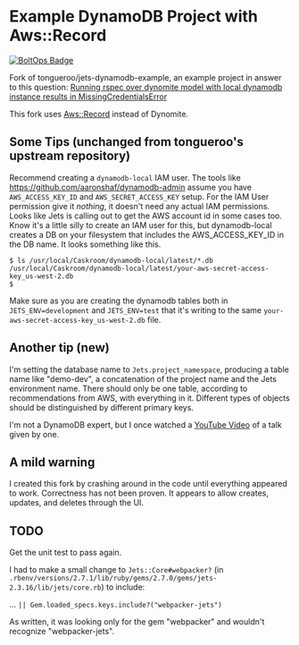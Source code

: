# Example DynamoDB Project with Aws::Record

[![BoltOps Badge](https://img.boltops.com/boltops/badges/boltops-badge.png)](https://www.boltops.com)

Fork of tongueroo/jets-dynamodb-example, an example project in answer to this question: [Running rspec over dynomite model with local dynamodb instance results in MissingCredentialsError](https://community.rubyonjets.com/t/running-rspec-over-dynomite-model-with-local-dynamodb-instance-results-in-missingcredentialserror/31/2)

This fork uses [Aws::Record](https://github.com/aws/aws-sdk-ruby-record) instead of Dynomite.

## Some Tips (unchanged from tongueroo's upstream repository)

Recommend creating a `dynamodb-local` IAM user. The tools like https://github.com/aaronshaf/dynamodb-admin assume you have `AWS_ACCESS_KEY_ID` and `AWS_SECRET_ACCESS_KEY` setup. For the IAM User permission give it *nothing*, it doesn't need any actual IAM permissions. Looks like Jets is calling out to get the AWS account id in some cases too. Know it's a little silly to create an IAM user for this, but dynamodb-local creates a DB on your filesystem that includes the AWS_ACCESS_KEY_ID in the DB name. It looks something like this.

    $ ls /usr/local/Caskroom/dynamodb-local/latest/*.db
    /usr/local/Caskroom/dynamodb-local/latest/your-aws-secret-access-key_us-west-2.db
    $

Make sure as you are creating the dynamodb tables both in `JETS_ENV=development` and `JETS_ENV=test` that it's writing to the same `your-aws-secret-access-key_us-west-2.db` file.

## Another tip (new)

I'm setting the database name to `Jets.project_namespace`, producing a table name like "demo-dev", a concatenation of the project name and the Jets environment name. There should only be one table, according to recommendations from AWS, with everything in it. Different types of objects should be distinguished by different primary keys.

I'm not a DynamoDB expert, but I once watched a [YouTube Video](https://www.youtube.com/watch?v=HaEPXoXVf2k) of a talk given by one.

## A mild warning

I created this fork by crashing around in the code until everything appeared to work. Correctness has not been proven. It appears to allow creates, updates, and deletes through the UI.

## TODO

Get the unit test to pass again.

I had to make a small change to `Jets::Core#webpacker?` (in `.rbenv/versions/2.7.1/lib/ruby/gems/2.7.0/gems/jets-2.3.16/lib/jets/core.rb`) to include:

 ... `|| Gem.loaded_specs.keys.include?("webpacker-jets")`

As written, it was looking only for the gem "webpacker" and wouldn't recognize "webpacker-jets".
